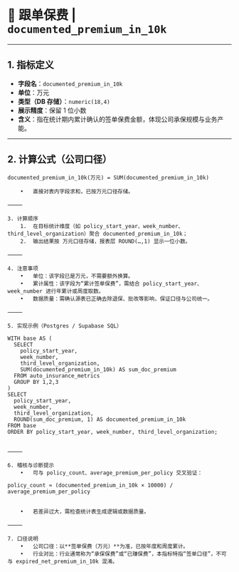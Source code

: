 # 📌 跟单保费 | `documented_premium_in_10k`

---

## 1. 指标定义
- **字段名**：`documented_premium_in_10k`  
- **单位**：万元  
- **类型（DB 存储）**：`numeric(18,4)`  
- **展示精度**：保留 1 位小数  
- **含义**：指在统计期内累计确认的签单保费金额，体现公司承保规模与业务产能。  

---

## 2. 计算公式（公司口径）
```text
documented_premium_in_10k(万元) = SUM(documented_premium_in_10k)

	•	直接对表内字段求和，已按万元口径存储。

⸻

3. 计算顺序
	1.	在目标统计维度（如 policy_start_year、week_number、third_level_organization）聚合 documented_premium_in_10k；
	2.	输出结果按 万元口径存储，报表层 ROUND(…,1) 显示一位小数。

⸻

4. 注意事项
	•	单位：该字段已是万元，不需要额外换算。
	•	累计属性：该字段为“累计签单保费”，需结合 policy_start_year、week_number 进行年累计或周度取数。
	•	数据质量：需确认源表已正确去除退保、批改等影响，保证口径与公司统一。

⸻

5. 实现示例（Postgres / Supabase SQL）

WITH base AS (
  SELECT
    policy_start_year,
    week_number,
    third_level_organization,
    SUM(documented_premium_in_10k) AS sum_doc_premium
  FROM auto_insurance_metrics
  GROUP BY 1,2,3
)
SELECT
  policy_start_year,
  week_number,
  third_level_organization,
  ROUND(sum_doc_premium, 1) AS documented_premium_in_10k
FROM base
ORDER BY policy_start_year, week_number, third_level_organization;


⸻

6. 稽核与诊断提示
	•	可与 policy_count、average_premium_per_policy 交叉验证：

policy_count ≈ (documented_premium_in_10k × 10000) / average_premium_per_policy


	•	若差异过大，需检查统计表生成逻辑或数据质量。

⸻

7. 口径说明
	•	公司口径：以**签单保费（万元）**为准，已按年度和周度累计。
	•	行业对比：行业通常称为“承保保费”或“已赚保费”，本指标特指“签单口径”，不可与 expired_net_premium_in_10k 混淆。


